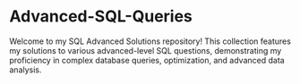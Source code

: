 # Advanced-SQL-Queries

Welcome to my SQL Advanced Solutions repository! 
This collection features my solutions to various advanced-level SQL questions, demonstrating my proficiency in complex database queries, optimization, and advanced data analysis.
